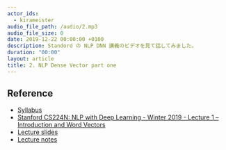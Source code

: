 ```yaml
---
actor_ids:
  - kirameister
audio_file_path: /audio/2.mp3
audio_file_size: 0
date: 2019-12-22 00:00:00 +0100
description: Standord の NLP DNN 講義のビデオを見て話してみました。
duration: "00:00"
layout: article
title: 2. NLP Dense Vector part one
---
```



## Reference
- [Syllabus](http://web.stanford.edu/class/cs224n/index.html#schedule)
- [Stanford CS224N: NLP with Deep Learning - Winter 2019 - Lecture 1 – Introduction and Word Vectors](https://www.youtube.com/watch?v=8rXD5-xhemo&list=PLoROMvodv4rOhcuXMZkNm7j3fVwBBY42z)
- [Lecture slides](http://web.stanford.edu/class/cs224n/slides/cs224n-2019-lecture01-wordvecs1.pdf)
- [Lecture notes](http://web.stanford.edu/class/cs224n/readings/cs224n-2019-notes01-wordvecs1.pdf)

